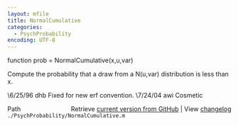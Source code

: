 ```yaml
---
layout: mfile
title: NormalCumulative
categories:
  - PsychProbability
encoding: UTF-8
---
```


function prob = NormalCumulative(x,u,var)

Compute the probability that a draw from a N(u,var) distribution is less
than x.

\6/25/96  dhb  Fixed for new erf convention.
\7/24/04  awi  Cosmetic


<div class="code_header" style="text-align:right;">
  <span style="float:left;">Path&nbsp;&nbsp;</span> <span class="counter">Retrieve <a href=
  "https://raw.github.com/Psychtoolbox-3/Psychtoolbox-3/beta/./PsychProbability/NormalCumulative.m">current version from GitHub</a> | View <a href=
  "https://github.com/Psychtoolbox-3/Psychtoolbox-3/commits/beta/./PsychProbability/NormalCumulative.m">changelog</a></span>
</div>
<div class="code">
  <code>./PsychProbability/NormalCumulative.m</code>
</div>
